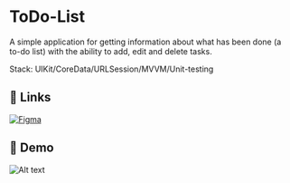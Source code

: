 
# ToDo-List

A simple application for getting information about what has been done (a to-do list) with
the ability to add, edit and delete tasks.

Stack: UIKit/CoreData/URLSession/MVVM/Unit-testing


## 🔗 Links
[![Figma](https://img.shields.io/badge/figma-%23F24E1E.svg?style=for-the-badge&logo=figma&logoColor=white)](https://www.figma.com/design/ElcIDP3PIp5iOE4dCtPGmd/Задачи?node-id=0-1&p=f&t=nneE1YGX3bvvVDh0-0)


## 🎥 Demo
![Alt text](https://github.com/UtinsStory/ToDo-List/raw/master/ToDo-List/ToDo-List/Screencast/Simulator%20Screen%20Recording%20-%20iPhone%2016%20Pro%20Max%20-%202025-04-23%20at%2013.17.37.gif)


